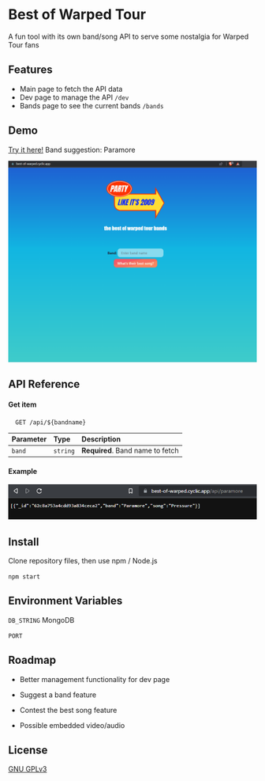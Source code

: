 
# Best of Warped Tour

A fun tool with its own band/song API to serve some nostalgia for Warped Tour fans



## Features

- Main page to fetch the API data
- Dev page to manage the API `/dev`
- Bands page to see the current bands `/bands`



## Demo

[Try it here!](https://best-of-warped.cyclic.app/)
Band suggestion: Paramore

![demo image](/static/img/demo.gif)



## API Reference

#### Get item

```http
  GET /api/${bandname}
```

| Parameter | Type     | Description                       |
| :-------- | :------- | :-------------------------------- |
| `band`      | `string` | **Required**. Band name to fetch |


#### Example

![api example](/static/img/api-example.png)



## Install

Clone repository files, then use npm / Node.js

`npm start`



## Environment Variables

`DB_STRING` MongoDB

`PORT`



## Roadmap

- Better management functionality for dev page

- Suggest a band feature

- Contest the best song feature

- Possible embedded video/audio

## License

[GNU GPLv3](license\gnu-gpl-v3.txt)
